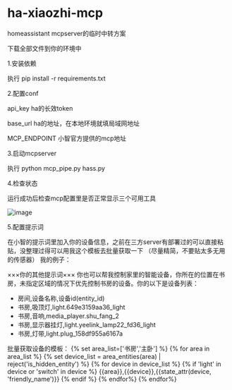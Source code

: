 # ha-xiaozhi-mcp
homeassistant mcpserver的临时中转方案

下载全部文件到你的环境中

1.安装依赖

  执行 pip install -r requirements.txt
  
2.配置conf

  api_key ha的长效token
  
  base_url ha的地址，在本地环境就填局域网地址
  
  MCP_ENDPOINT 小智官方提供的mcp地址

  
3.启动mcpserver

  执行 python mcp_pipe.py hass.py

4.检查状态

运行成功后检查mcp配置里是否正常显示三个可用工具

![image](https://github.com/user-attachments/assets/0094b793-3e5d-4dd2-b7ea-0db48c5aa65e)


5.配置提示词

在小智的提示词里加入你的设备信息，之前在三方server有部署过的可以直接粘贴，没整理过得可以用我这个模板去批量获取一下
（尽量精简，不要贴太多无用的传感器）
我的例子：

×××你的其他提示词×××
你也可以帮我控制家里的智能设备，你所在的位置在书房，未指定区域的情况下优先控制书房的设备。你的以下是设备列表：
- 房间,设备名称,设备id(entity_id)
- 书房,吸顶灯,light.649e3159aa36_light
- 书房,音响,media_player.shu_fang_2
- 书房,显示器挂灯,light.yeelink_lamp22_fd36_light
- 书房,灯带,light.plug_158df955a6167a


批量获取设备的模板：
{% set area_list=['书房','主卧'] %}
{% for area in area_list %}
{% set device_list = area_entities(area) | reject('is_hidden_entity') %}
{% for device in device_list %}
{% if 'light' in device or 'switch' in device %}
{{area}},{{device}},{{state_attr(device, 'friendly_name')}}
{% endif %}
{% endfor%}
{% endfor%}
